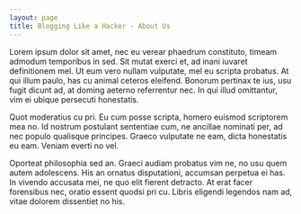 ```yaml
---
layout: page
title: Blogging Like a Hacker - About Us
---
```


Lorem ipsum dolor sit amet, nec eu verear phaedrum constituto, timeam admodum temporibus in sed. Sit mutat exerci et, ad inani iuvaret definitionem mel. Ut eum vero nullam vulputate, mel eu scripta probatus. At qui illum paulo, has cu animal ceteros eleifend. Bonorum pertinax te ius, usu fugit dicunt ad, at doming aeterno referrentur nec. In qui illud omittantur, vim ei ubique persecuti honestatis.

Quot moderatius cu pri. Eu cum posse scripta, homero euismod scriptorem mea no. Id nostrum postulant sententiae cum, ne ancillae nominati per, ad nec populo qualisque principes. Graeco vulputate ne eam, dicta honestatis eu eam. Veniam everti no vel.

Oporteat philosophia sed an. Graeci audiam probatus vim ne, no usu quem autem adolescens. His an ornatus disputationi, accumsan perpetua ei has. In vivendo accusata mei, ne quo elit fierent detracto. At erat facer forensibus nec, oratio essent quodsi pri cu. Libris eligendi legendos nam ad, vitae dolorem dissentiet no his.
